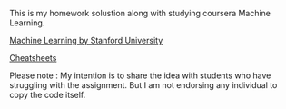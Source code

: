 This is my homework solustion along with studying coursera Machine Learning.

[Machine Learning
by Stanford University](https://www.coursera.org/learn/machine-learning/home/welcome)
  
[Cheatsheets](https://github.com/afshinea/stanford-cs-229-machine-learning/tree/master/en)


Please note : My intention is to share the idea with students who have struggling with the assignment. But I am not endorsing any individual to copy the code itself.
